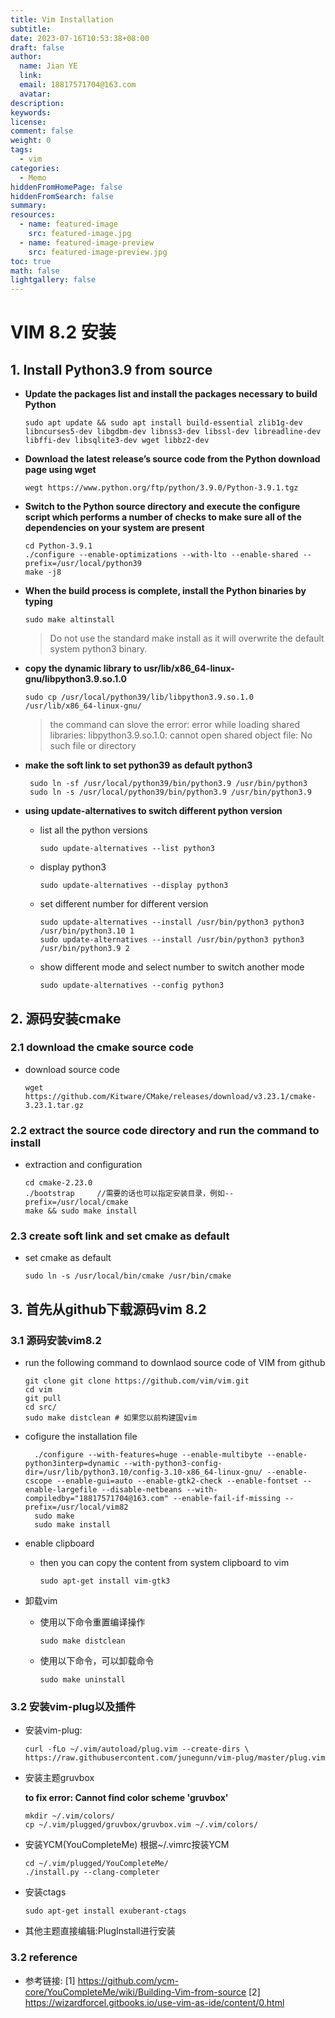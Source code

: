 ```yaml
---
title: Vim Installation
subtitle:
date: 2023-07-16T10:53:38+08:00
draft: false
author:
  name: Jian YE
  link:
  email: 18817571704@163.com
  avatar:
description:
keywords:
license:
comment: false
weight: 0
tags:
  - vim
categories:
  - Memo
hiddenFromHomePage: false
hiddenFromSearch: false
summary:
resources:
  - name: featured-image
    src: featured-image.jpg
  - name: featured-image-preview
    src: featured-image-preview.jpg
toc: true
math: false
lightgallery: false
---
```


# VIM 8.2 安装
## 1. Install Python3.9 from source

- **Update the packages list and install the packages necessary to build Python**

    ```shell
    sudo apt update && sudo apt install build-essential zlib1g-dev libncurses5-dev libgdbm-dev libnss3-dev libssl-dev libreadline-dev libffi-dev libsqlite3-dev wget libbz2-dev
    ```
- **Download the latest release’s source code from the Python download page using wget**

    ```shell
    wegt https://www.python.org/ftp/python/3.9.0/Python-3.9.1.tgz
    ```
- **Switch to the Python source directory and execute the configure script which performs a number of checks to make sure all of the dependencies on your system are present**

    ```shell
    cd Python-3.9.1
    ./configure --enable-optimizations --with-lto --enable-shared --prefix=/usr/local/python39
    make -j8
    ```
- **When the build process is complete, install the Python binaries by typing**

    ```shell
    sudo make altinstall
    ```

    > Do not use the standard make install as it will overwrite the default system python3 binary.

- **copy the dynamic library to usr/lib/x86_64-linux-gnu/libpython3.9.so.1.0**
   ```shell
   sudo cp /usr/local/python39/lib/libpython3.9.so.1.0 /usr/lib/x86_64-linux-gnu/
   ```
   > the command can slove the error: error while loading shared libraries: libpython3.9.so.1.0: cannot open shared object file: No such file or directory

- **make the soft link to set python39 as default python3**
   ```shell
    sudo ln -sf /usr/local/python39/bin/python3.9 /usr/bin/python3
    sudo ln -s /usr/local/python39/bin/python3.9 /usr/bin/python3.9
   ```
- **using update-alternatives to switch different python version**

  - list all the python versions
    ```shell
    sudo update-alternatives --list python3
    ```
  - display python3

    ```shell
    sudo update-alternatives --display python3
    ```
  - set different number for different version

    ```
    sudo update-alternatives --install /usr/bin/python3 python3 /usr/bin/python3.10 1
    sudo update-alternatives --install /usr/bin/python3 python3 /usr/bin/python3.9 2
    ```
  - show different mode and select number to switch another mode

    ```shell
    sudo update-alternatives --config python3
    ```

## 2. 源码安装cmake
### 2.1 download the cmake source code
- download source code
    ```shell
    wget  https://github.com/Kitware/CMake/releases/download/v3.23.1/cmake-3.23.1.tar.gz
    ```

### 2.2 extract the source code directory and run the command to install
- extraction and configuration
    ```shell
    cd cmake-2.23.0
    ./bootstrap     //需要的话也可以指定安装目录，例如--prefix=/usr/local/cmake
    make && sudo make install
    ```

### 2.3 create soft link and set cmake as default
- set cmake as default
    ```shell
    sudo ln -s /usr/local/bin/cmake /usr/bin/cmake
    ```

## 3. 首先从github下载源码vim 8.2

### 3.1 源码安装vim8.2
- run the following command to downlaod source code of VIM from github

    ```shell
    git clone git clone https://github.com/vim/vim.git
    cd vim
    git pull
    cd src/
    sudo make distclean # 如果您以前构建国vim

    ```

- cofigure the installation file
  ```shell
    ./configure --with-features=huge --enable-multibyte --enable-python3interp=dynamic --with-python3-config-dir=/usr/lib/python3.10/config-3.10-x86_64-linux-gnu/ --enable-cscope --enable-gui=auto --enable-gtk2-check --enable-fontset --enable-largefile --disable-netbeans --with-compiledby="18817571704@163.com" --enable-fail-if-missing --prefix=/usr/local/vim82
    sudo make
    sudo make install
    ```
- enable clipboard
    - then you can copy the content from system clipboard to vim
        ```shell
        sudo apt-get install vim-gtk3
        ```
- 卸载vim
    - 使用以下命令重置编译操作
        ```shell
        sudo make distclean
        ```

    - 使用以下命令，可以卸载命令
        ```shell
        sudo make uninstall
        ```

### 3.2 安装vim-plug以及插件

- 安装vim-plug:

    ```shell
    curl -fLo ~/.vim/autoload/plug.vim --create-dirs \
    https://raw.githubusercontent.com/junegunn/vim-plug/master/plug.vim
    ```
- 安装主题gruvbox

   **to fix error: Cannot find color scheme 'gruvbox'**
    ```shell
    mkdir ~/.vim/colors/
    cp ~/.vim/plugged/gruvbox/gruvbox.vim ~/.vim/colors/
    ```
- 安装YCM(YouCompleteMe)
    根据~/.vimrc按装YCM

    ```shell
    cd ~/.vim/plugged/YouCompleteMe/
    ./install.py --clang-completer
    ```
- 安装ctags
    ```shell
    sudo apt-get install exuberant-ctags
    ```
- 其他主题直接编辑:PlugInstall进行安装

### 3.2 reference
- 参考链接:
    [1] https://github.com/ycm-core/YouCompleteMe/wiki/Building-Vim-from-source
    [2] https://wizardforcel.gitbooks.io/use-vim-as-ide/content/0.html
